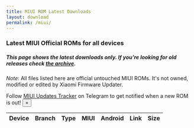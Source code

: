 ```yaml
---
title: MIUI ROM Latest Downloads
layout: download
permalink: /miui/
---
```


### Latest MIUI Official ROMs for all devices
##### This page shows the latest downloads only. If you're looking for old releases check [the archive](/archive/miui/).

*Note*: All files listed here are official untouched MIUI ROMs. It's not owned, modified or edited by Xiaomi Firmware
Updater.

<div class="alert alert-primary alert-dismissible fade show" role="alert">
    Follow <a href="https://t.me/MIUIUpdatesTracker" class="alert-link">MIUI Updates Tracker</a> on Telegram to get notified when a new ROM is out!
    <button type="button" class="close" data-dismiss="alert" aria-label="Close">
        <span aria-hidden="true">&times;</span>
    </button>
</div>

<div class="table-responsive-md" id="table-wrapper">
    <table id="miui" class="display dt-responsive compact table table-striped table-hover table-sm">
        <thead class="thead-dark">
            <tr>
                <th>Device</th>
                <th>Branch</th>
                <th>Type</th>
                <th>MIUI</th>
                <th>Android</th>
                <th>Link</th>
                <th>Size</th>
            </tr>
        </thead>
        <script>loadLatestMiui()</script>
    </table>
</div>